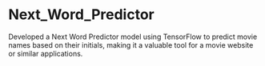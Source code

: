 # Next_Word_Predictor
Developed a Next Word Predictor model using TensorFlow to predict movie names based on their initials, making it a valuable tool for a movie website or similar applications.
